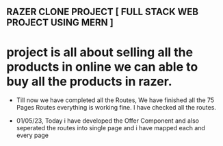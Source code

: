 

## RAZER CLONE PROJECT [ FULL STACK WEB PROJECT USING MERN ]


# project is all about selling all the products in online we can able to buy all the products in razer. 


* Till now we have completed all the Routes, We have finished all the 75 Pages Routes everything is working fine. I have checked all the routes.

* 01/05/23, Today i have developed the Offer Component and also seperated the routes into single page and i have mapped each and every page

